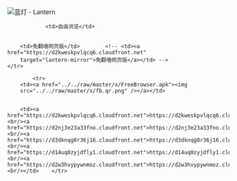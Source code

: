 

<img src="../../raw/master/x/8e0a2b81.c82003be.LanternYellow2.png" alt="蓝灯 - Lantern"/>
<table>
    <tr>
                
                <td>自由浏览</td>
        
        
        <td>免翻墙网页版</td>        <!-- <td><a href="https://d2kweskpvlqcq6.cloudfront.net"
        target="lantern-mirror">免翻墙网页版</a></td> -->
    </tr>
    
            <tr>
        <td><a href="../../raw/master/x/FreeBrowser.apk"><img
        src="../../raw/master/x/fb.qr.png" /></a></td>

        
        <td><a href="https://d2kweskpvlqcq6.cloudfront.net">https://d2kweskpvlqcq6.cloudfront.net</a><br/><a href="https://d2nj3e23a33fno.cloudfront.net">https://d2nj3e23a33fno.cloudfront.net</a><br/><a href="https://d3dknqg0r36j16.cloudfront.net">https://d3dknqg0r36j16.cloudfront.net</a><br/><a href="https://d14uq0zyjdfly1.cloudfront.net">https://d14uq0zyjdfly1.cloudfront.net</a><br/><a href="https://d2w3hvypywnmoz.cloudfront.net">https://d2w3hvypywnmoz.cloudfront.net</a><br/></td>    </tr>
</table>

